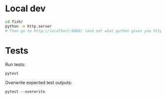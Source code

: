 
# Local dev

```bash
cd fish/
python -m http.server
# Then go to http://localhost:8000/ (and not what python gives you http://[::]:8000/ otherwise webcam doesn't work)
```

# Tests

Run tests:
```
pytest
```

Overwrite expected test outputs:
```
pytest --overwrite
```
